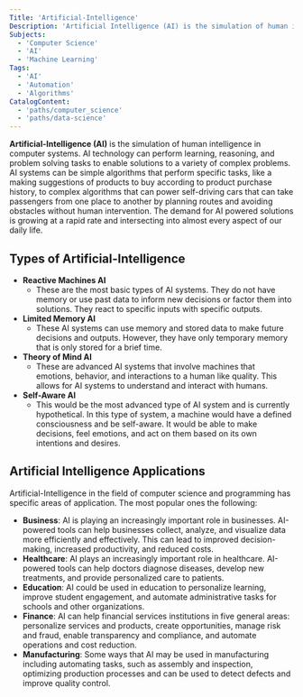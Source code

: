 ```yaml
---
Title: 'Artificial-Intelligence' 
Description: 'Artificial Intelligence (AI) is the simulation of human intelligence in computer systems. AI technology can perform learning, reasoning, and problem solving tasks to enable solutions to a variety of complex problems.'
Subjects: 
  - 'Computer Science'
  - 'AI'
  - 'Machine Learning'
Tags: 
  - 'AI'
  - 'Automation'
  - 'Algorithms'
CatalogContent: 
  - 'paths/computer_science'
  - 'paths/data-science'
---
```


**Artificial-Intelligence (AI)** is the simulation of human intelligence in computer systems. AI technology can perform learning, reasoning, and problem solving tasks to enable solutions to a variety of complex problems. AI systems can be simple algorithms that perform specific tasks, like a making suggestions of products to buy according to product purchase history, to complex algorithms that can power self-driving cars that can take passengers from one place to another by planning routes and avoiding obstacles without human intervention. The demand for AI powered solutions is growing at a rapid rate and intersecting into almost every aspect of our daily life.

## Types of Artificial-Intelligence 

- **Reactive Machines AI**
  - These are the most basic types of AI systems. They do not have memory or use past data to inform new decisions or factor them into solutions. They react to specific inputs with specific outputs.
- **Limited Memory AI**
  - These AI systems can use memory and stored data to make future decisions and outputs. However, they have only temporary memory that is only stored for a brief time.
- **Theory of Mind AI**
  - These are advanced AI systems that involve machines that emotions, behavior, and interactions to a human like quality. This allows for AI systems to understand and interact with humans.
- **Self-Aware AI**
  - This would be the most advanced type of AI system and is currently hypothetical. In this type of system, a machine would have a defined consciousness and be self-aware. It would be able to make decisions, feel emotions, and act on them based on its own intentions and desires.


## Artificial Intelligence Applications 
Artificial-Intelligence in the field of computer science and programming has specific areas of application. The most popular ones the following:

- **Business**: AI is playing an increasingly important role in businesses. AI-powered tools can help businesses collect, analyze, and visualize data more efficiently and effectively. This can lead to improved decision-making, increased productivity, and reduced costs.
- **Healthcare**: AI plays an increasingly important role in healthcare. AI-powered tools can help doctors diagnose diseases, develop new treatments, and provide personalized care to patients.
- **Education**: AI could be used in education to personalize learning, improve student engagement, and automate administrative tasks for schools and other organizations.    
- **Finance**: AI can help financial services institutions in five general areas: personalize services and products, create opportunities, manage risk and fraud, enable transparency and compliance, and automate operations and cost reduction.
- **Manufacturing**: Some ways that AI may be used in manufacturing including automating tasks, such as assembly and inspection, optimizing production processes
and can be used to detect defects and improve quality control.
